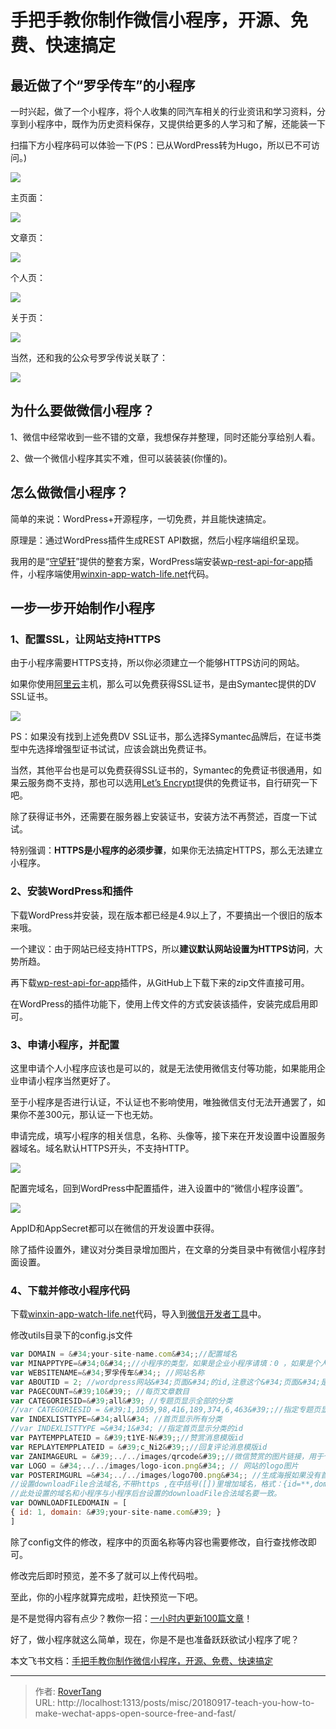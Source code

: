 # 手把手教你制作微信小程序，开源、免费、快速搞定


## 最近做了个“罗孚传车”的小程序

一时兴起，做了一个小程序，将个人收集的同汽车相关的行业资讯和学习资料，分享到小程序中，既作为历史资料保存，又提供给更多的人学习和了解，还能装一下

扫描下方小程序码可以体验一下(PS：已从WordPress转为Hugo，所以已不可访问。)

![](assets/boxcn8SM9PfwO8bdEFBhF122Rpe.jpg)

主页面：

![](assets/boxcn4fTCLba3HJyzqGprtTtZ5V.jpg)

文章页：

![](assets/boxcnVDlz7rp9g1VaMFtvINPIJb.jpg)

个人页：

![](assets/boxcnJfVOIMdcCWn2yhGvbIxblh.jpg)

关于页：

![](assets/boxcnwxHNyorf24Rfk4eAam4rWb.jpg)

当然，还和我的公众号罗孚传说关联了：

![](assets/xiaochengxu-linkmp.jpg)

## 为什么要做微信小程序？

1、微信中经常收到一些不错的文章，我想保存并整理，同时还能分享给别人看。

2、做一个微信小程序其实不难，但可以装装装(你懂的)。

## 怎么做微信小程序？

简单的来说：WordPress&#43;开源程序，一切免费，并且能快速搞定。

原理是：通过WordPress插件生成REST API数据，然后小程序端组织呈现。

我用的是“[守望轩](https://www.watch-life.net/)”提供的整套方案，WordPress端安装[wp-rest-api-for-app](https://github.com/iamxjb/wp-rest-api-for-app)插件，小程序端使用[winxin-app-watch-life.net](https://github.com/iamxjb/winxin-app-watch-life.net)代码。

## 一步一步开始制作小程序

### **1、配置SSL，让网站支持HTTPS**

由于小程序需要HTTPS支持，所以你必须建立一个能够HTTPS访问的网站。

如果你使用[阿里云](https://promotion.aliyun.com/ntms/yunparter/invite.html?userCode=p6lliujk)主机，那么可以免费获得SSL证书，是由Symantec提供的DV SSL证书。

![](assets/boxcnpJ8vL2jMmXvQvr7JuNNWKf.png)

PS：如果没有找到上述免费DV SSL证书，那么选择Symantec品牌后，在证书类型中先选择增强型证书试试，应该会跳出免费证书。

当然，其他平台也是可以免费获得SSL证书的，Symantec的免费证书很通用，如果云服务商不支持，那也可以选用[Let’s Encrypt](https://letsencrypt.org/)提供的免费证书，自行研究一下吧。

除了获得证书外，还需要在服务器上安装证书，安装方法不再赘述，百度一下试试。

特别强调：**HTTPS是小程序的必须步骤**，如果你无法搞定HTTPS，那么无法建立小程序。

### **2、安装WordPress和插件**

下载WordPress并安装，现在版本都已经是4.9以上了，不要搞出一个很旧的版本来哦。

一个建议：由于网站已经支持HTTPS，所以**建议默认网站设置为HTTPS访问**，大势所趋。

再下载[wp-rest-api-for-app](https://github.com/iamxjb/wp-rest-api-for-app)插件，从GitHub上下载下来的zip文件直接可用。

在WordPress的插件功能下，使用上传文件的方式安装该插件，安装完成启用即可。

### **3、申请小程序，并配置**

这里申请个人小程序应该也是可以的，就是无法使用微信支付等功能，如果能用企业申请小程序当然更好了。

至于小程序是否进行认证，不认证也不影响使用，唯独微信支付无法开通罢了，如果你不差300元，那认证一下也无妨。

申请完成，填写小程序的相关信息，名称、头像等，接下来在开发设置中设置服务器域名。域名默认HTTPS开头，不支持HTTP。

![](assets/xiaochengxuyumingpeizhi2.png)

配置完域名，回到WordPress中配置插件，进入设置中的“微信小程序设置”。

![](assets/xiaochengxuchajianshezhi.png)

AppID和AppSecret都可以在微信的开发设置中获得。

除了插件设置外，建议对分类目录增加图片，在文章的分类目录中有微信小程序封面设置。

### **4、下载并修改小程序代码**

下载[winxin-app-watch-life.net](https://github.com/iamxjb/winxin-app-watch-life.net)代码，导入到[微信开发者工具](https://developers.weixin.qq.com/miniprogram/dev/devtools/download.html)中。

修改utils目录下的config.js文件

```js {linenos=table}
var DOMAIN = &#34;your-site-name.com&#34;;//配置域名
var MINAPPTYPE=&#34;0&#34;;//小程序的类型，如果是企业小程序请填：0 ，如果是个人小程序请填：1
var WEBSITENAME=&#34;罗孚传车&#34;; //网站名称
var ABOUTID = 2; //wordpress网站&#34;页面&#34;的id,注意这个&#34;页面&#34;是wordpress的&#34;页面&#34;，不是&#34;文章&#34;
var PAGECOUNT=&#39;10&#39;; //每页文章数目
var CATEGORIESID=&#39;all&#39; //专题页显示全部的分类
//var CATEGORIESID = &#39;1,1059,98,416,189,374,6,463&#39;;//指定专题页显示的分类的id
var INDEXLISTTYPE=&#34;all&#34; //首页显示所有分类
//var INDEXLISTTYPE =&#34;1&#34; //指定首页显示分类的id
var PAYTEMPPLATEID = &#39;t1YE-N&#39;;//赞赏消息模版id
var REPLAYTEMPPLATEID = &#39;c_Ni2&#39;;//回复评论消息模版id
var ZANIMAGEURL = &#39;../../images/qrcode&#39;;//微信赞赏的图片链接，用于个人小程序的赞赏
var LOGO = &#34;../../images/logo-icon.png&#34;; // 网站的logo图片
var POSTERIMGURL =&#34;../../images/logo700.png&#34;; //生成海报如果没有首图，使用此处设置的图片作为海报图片。
//设置downloadFile合法域名,不带https ,在中括号([])里增加域名，格式：{id=**,domain:&#39;www.**.com&#39;}，用英文逗号分隔。
//此处设置的域名和小程序与小程序后台设置的downloadFile合法域名要一致。
var DOWNLOADFILEDOMAIN = [
{ id: 1, domain: &#39;your-site-name.com&#39; }
]
``` 

除了config文件的修改，程序中的页面名称等内容也需要修改，自行查找修改即可。

修改完后即时预览，差不多了就可以上传代码啦。

至此，你的小程序就算完成啦，赶快预览一下吧。

是不是觉得内容有点少？教你一招：[一小时内更新100篇文章](https://rovertang.feishu.cn/docx/doxcnaBfBbfCtQUwfHO2vbCmUVf)！

好了，做小程序就这么简单，现在，你是不是也准备跃跃欲试小程序了呢？

本文飞书文档：[手把手教你制作微信小程序，开源、免费、快速搞定](https://rovertang.feishu.cn/docx/doxcnAI6yIYk2n5kut9rdYPvhpf)


---

> 作者: [RoverTang](https://rovertang.com)  
> URL: http://localhost:1313/posts/misc/20180917-teach-you-how-to-make-wechat-apps-open-source-free-and-fast/  

